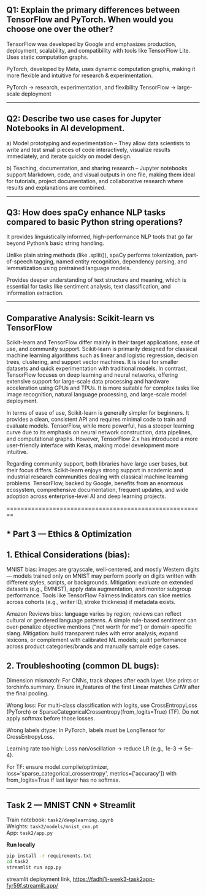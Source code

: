 ## Q1: Explain the primary differences between TensorFlow and PyTorch. When would you choose one over the other?

TensorFlow was developed by Google and emphasizes production, deployment, scalability, and compatibility with tools like TensorFlow Lite.
Uses static computation graphs.

PyTorch, developed by Meta, uses dynamic computation graphs, making it more flexible and intuitive for research & experimentation.

PyTorch → research, experimentation, and flexibility
TensorFlow → large-scale deployment

---

## Q2: Describe two use cases for Jupyter Notebooks in AI development.

a) Model prototyping and experimentation – They allow data scientists to write and test small pieces of code interactively, visualize results immediately, and iterate quickly on model design.

b) Teaching, documentation, and sharing research –
Jupyter notebooks support Markdown, code, and visual outputs in one file, making them ideal for tutorials, project documentation, and collaborative research where results and explanations are combined.

---

## Q3: How does spaCy enhance NLP tasks compared to basic Python string operations?

It provides linguistically informed, high-performance NLP tools that go far beyond Python’s basic string handling.

Unlike plain string methods (like .split()), spaCy performs tokenization, part-of-speech tagging, named entity recognition, dependency parsing, and lemmatization using pretrained language models.

Provides deeper understanding of text structure and meaning, which is essential for tasks like sentiment analysis, text classification, and information extraction.

---

## Comparative Analysis: Scikit-learn vs TensorFlow

Scikit-learn and TensorFlow differ mainly in their target applications, ease of use, and community support. Scikit-learn is primarily designed for classical machine learning algorithms such as linear and logistic regression, decision trees, clustering, and support vector machines. It is ideal for smaller datasets and quick experimentation with traditional models. In contrast, TensorFlow focuses on deep learning and neural networks, offering extensive support for large-scale data processing and hardware acceleration using GPUs and TPUs. It is more suitable for complex tasks like image recognition, natural language processing, and large-scale model deployment.

In terms of ease of use, Scikit-learn is generally simpler for beginners. It provides a clean, consistent API and requires minimal code to train and evaluate models. TensorFlow, while more powerful, has a steeper learning curve due to its emphasis on neural network construction, data pipelines, and computational graphs. However, TensorFlow 2.x has introduced a more user-friendly interface with Keras, making model development more intuitive.

Regarding community support, both libraries have large user bases, but their focus differs. Scikit-learn enjoys strong support in academic and industrial research communities dealing with classical machine learning problems. TensorFlow, backed by Google, benefits from an enormous ecosystem, comprehensive documentation, frequent updates, and wide adoption across enterprise-level AI and deep learning projects.

========================================================

## **\* Part 3 — Ethics & Optimization**

## 1. Ethical Considerations (bias):

MNIST bias: images are grayscale, well-centered, and mostly Western digits — models trained only on MNIST may perform poorly on digits written with different styles, scripts, or backgrounds. Mitigation: evaluate on extended datasets (e.g., EMNIST), apply data augmentation, and monitor subgroup performance. Tools like TensorFlow Fairness Indicators can slice metrics across cohorts (e.g., writer ID, stroke thickness) if metadata exists.

Amazon Reviews bias: language varies by region; reviews can reflect cultural or gendered language patterns. A simple rule-based sentiment can over-penalize objective mentions (“not worth for me”) or domain-specific slang. Mitigation: build transparent rules with error analysis, expand lexicons, or complement with calibrated ML models; audit performance across product categories/brands and manually sample edge cases.

## 2. Troubleshooting (common DL bugs):

Dimension mismatch: For CNNs, track shapes after each layer. Use prints or torchinfo.summary. Ensure in_features of the first Linear matches C*H*W after the final pooling.

Wrong loss: For multi-class classification with logits, use CrossEntropyLoss (PyTorch) or SparseCategoricalCrossentropy(from_logits=True) (TF). Do not apply softmax before those losses.

Wrong labels dtype: In PyTorch, labels must be LongTensor for CrossEntropyLoss.

Learning rate too high: Loss nan/oscillation → reduce LR (e.g., 1e-3 → 5e-4).

For TF: ensure model.compile(optimizer, loss='sparse_categorical_crossentropy', metrics=['accuracy']) with from_logits=True if last layer has no softmax.

---

## Task 2 — MNIST CNN + Streamlit

Train notebook: `task2/deeplearning.ipynb`  
Weights: `task2/models/mnist_cnn.pt`  
App: `task2/app.py`

**Run locally**

```bash
pip install -r requirements.txt
cd task2
streamlit run app.py
```
streamlit deployment link, https://fadhi1i-week3-task2app-fyr59f.streamlit.app/
